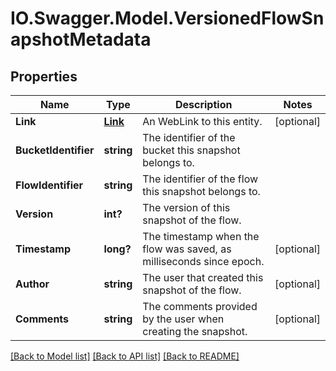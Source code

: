 # IO.Swagger.Model.VersionedFlowSnapshotMetadata
## Properties

Name | Type | Description | Notes
------------ | ------------- | ------------- | -------------
**Link** | [**Link**](Link.md) | An WebLink to this entity. | [optional] 
**BucketIdentifier** | **string** | The identifier of the bucket this snapshot belongs to. | 
**FlowIdentifier** | **string** | The identifier of the flow this snapshot belongs to. | 
**Version** | **int?** | The version of this snapshot of the flow. | 
**Timestamp** | **long?** | The timestamp when the flow was saved, as milliseconds since epoch. | [optional] 
**Author** | **string** | The user that created this snapshot of the flow. | [optional] 
**Comments** | **string** | The comments provided by the user when creating the snapshot. | [optional] 

[[Back to Model list]](../README.md#documentation-for-models) [[Back to API list]](../README.md#documentation-for-api-endpoints) [[Back to README]](../README.md)

